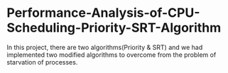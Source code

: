 # Performance-Analysis-of-CPU-Scheduling-Priority-SRT-Algorithm
In this project, there are two algorithms(Priority &amp; SRT) and we had implemented two modified algorithms to overcome from the problem of starvation of processes.
